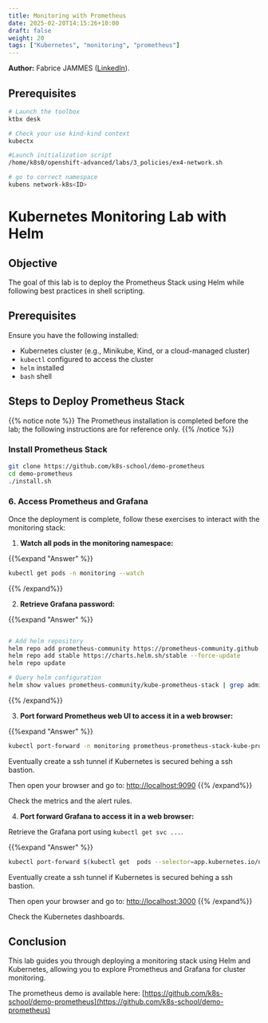 ```yaml
---
title: Monitoring with Prometheus
date: 2025-02-20T14:15:26+10:00
draft: false
weight: 20
tags: ["Kubernetes", "monitoring", "prometheus"]
---
```


**Author:** Fabrice JAMMES ([LinkedIn](https://www.linkedin.com/in/fabrice-jammes-5b29b042/)).

## Prerequisites

```bash
# Launch the toolbox
ktbx desk

# Check your use kind-kind context
kubectx

#Launch initialization script
/home/k8s0/openshift-advanced/labs/3_policies/ex4-network.sh

# go to correct namespace
kubens network-k8s<ID>
```


# Kubernetes Monitoring Lab with Helm

## Objective
The goal of this lab is to deploy the Prometheus Stack using Helm while following best practices in shell scripting.

## Prerequisites
Ensure you have the following installed:
- Kubernetes cluster (e.g., Minikube, Kind, or a cloud-managed cluster)
- `kubectl` configured to access the cluster
- `helm` installed
- `bash` shell

## Steps to Deploy Prometheus Stack

{{% notice note %}}
The Prometheus installation is completed before the lab; the following instructions are for reference only.
{{% /notice %}}

### Install Prometheus Stack
```bash
git clone https://github.com/k8s-school/demo-prometheus
cd demo-prometheus
./install.sh
```

### 6. Access Prometheus and Grafana

Once the deployment is complete, follow these exercises to interact with the monitoring stack:

1. **Watch all pods in the monitoring namespace:**

{{%expand "Answer" %}}
```bash
kubectl get pods -n monitoring --watch
```
{{% /expand%}}

2. **Retrieve Grafana password:**

{{%expand "Answer" %}}
```bash

# Add helm repository
helm repo add prometheus-community https://prometheus-community.github.io/helm-charts || echo "Unable to add repo prometheus-community"
helm repo add stable https://charts.helm.sh/stable --force-update
helm repo update

# Query helm configuration
helm show values prometheus-community/kube-prometheus-stack | grep adminPassword
```
{{% /expand%}}

3. **Port forward Prometheus web UI to access it in a web browser:**

{{%expand "Answer" %}}
```bash
kubectl port-forward -n monitoring prometheus-prometheus-stack-kube-prom-prometheus-0 9090
```

Eventually create a ssh tunnel if Kubernetes is secured behing a ssh bastion.

Then open your browser and go to: [http://localhost:9090](http://localhost:9090)
{{% /expand%}}

Check the metrics and the alert rules.

4. **Port forward Grafana to access it in a web browser:**

Retrieve the Grafana port using `kubectl get svc ...`.

{{%expand "Answer" %}}
```bash
kubectl port-forward $(kubectl get  pods --selector=app.kubernetes.io/name=grafana -n  monitoring --output=jsonpath="{.items..metadata.name}") -n monitoring  3000
```

Eventually create a ssh tunnel if Kubernetes is secured behing a ssh bastion.

Then open your browser and go to: [http://localhost:3000](http://localhost:3000)
{{% /expand%}}

Check the Kubernetes dashboards.

## Conclusion
This lab guides you through deploying a monitoring stack using Helm and Kubernetes, allowing you to explore Prometheus and Grafana for cluster monitoring.

The prometheus demo is available here: [https://github.com/k8s-school/demo-prometheus](https://github.com/k8s-school/demo-prometheus)
